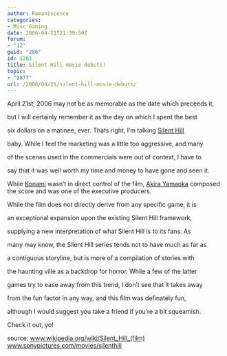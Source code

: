 ```yaml
---
author: Ramaniscence
categories:
- Misc Gaming
date: 2006-04-21T21:39:50Z
forum:
- "12"
guid: "286"
id: 1201
title: Silent Hill movie debuts!
topic:
- "2877"
url: /2006/04/21/silent-hill-movie-debuts/
---
```


April 21st, 2006 may not be as memorable as the date which preceeds it,
  
but I will certainly remember it as the day on which I spent the best
  
six dollars on a matinee, ever. Thats right, I&#8217;m talking <a href="http://www.sonypictures.com/movies/silenthill/" target="_blank"><u>Silent Hill</u></a>
  
baby. While I feel the marketing was a little too aggressive, and many
  
of the scenes used in the commercials were out of context, I have to
  
say that it was well worth my time and money to have gone and seen it.
  
While <a href="www.konami.com" target="_self">Konami</a> wasn&#8217;t in direct control of the film, <a href="http://www.wikipedia.org/wiki/Akira_Yamaoka" target="_blank">Akira Yamaoka</a> composed the score and was one of the executive producers.
  
While the film does not directly derive from any specific game, it is
  
an exceptional expansion upon the existing Silent Hill framework,
  
supplying a new interpretation of what Silent Hill is to its fans. As
  
many may know, the Silent Hill series tends not to have much as far as
  
a contiguous storyline, but is more of a compilation of stories with
  
the haunting ville as a backdrop for horror. While a few of the latter
  
games try to ease away from this trend, I don&#8217;t see that it takes away
  
from the fun factor in any way, and this film was definately fun,
  
although I would suggest you take a friend if you&#8217;re a bit squeamish.
  
Check it out, yo!

source: <a href="www.wikipedia.org/wiki/Silent_Hill_%28film%29" target="_blank">www.wikipedia.org/wiki/Silent_Hill_(film)</a> <a href="www.sonypictures.com/movies/silenthill" target="_blank">www.sonypictures.com/movies/silenthill</a>